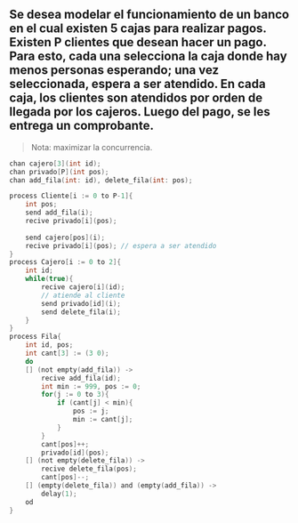 ## Se desea modelar el funcionamiento de un banco en el cual existen 5 cajas para realizar pagos. Existen P clientes que desean hacer un pago. Para esto, cada una selecciona la caja donde hay menos personas esperando; una vez seleccionada, espera a ser atendido. En cada caja, los clientes son atendidos por orden de llegada por los cajeros. Luego del pago, se les entrega un comprobante. 
> Nota: maximizar la concurrencia.

```c
chan cajero[3](int id);
chan privado[P](int pos);
chan add_fila(int: id), delete_fila(int: pos);

process Cliente[i := 0 to P-1]{
    int pos;
    send add_fila(i);
    recive privado[i](pos);
    
    send cajero[pos](i);
    recive privado[i](pos); // espera a ser atendido
}
process Cajero[i := 0 to 2]{
    int id;
    while(true){
        recive cajero[i](id);
        // atiende al cliente
        send privado[id](i);
        send delete_fila(i);
    }
}
process Fila{
    int id, pos;
    int cant[3] := (3 0);
    do 
    [] (not empty(add_fila)) ->
        recive add_fila(id);
        int min := 999, pos := 0;
        for(j := 0 to 3){
            if (cant[j] < min){
                pos := j;
                min := cant[j];
            }
        }
        cant[pos]++;
        privado[id](pos);
    [] (not empty(delete_fila)) ->
        recive delete_fila(pos);
        cant[pos]--;
    [] (empty(delete_fila)) and (empty(add_fila)) ->
        delay(1);
    od
}
```